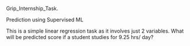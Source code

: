 Grip_Internship_Task.
 
 Prediction using Supervised ML
 
 This is a simple linear regression task as it involves just 2 variables.
 What will be predicted score if a student studies for 9.25 hrs/ day?
